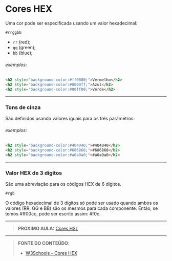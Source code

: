 # Cores HEX

Uma cor pode ser especificada usando um valor hexadecimal:

`#rrggbb`

- `rr` (red);
- `gg` (green);
- `bb` (blue);

###### exemplos:

```` html
<h2 style="background-color:#ff0000;">Vermelho</h2>
<h2 style="background-color:#0000ff;">Azul</h2>
<h2 style="background-color:#00ff00;">Verde</h2>
````

---

### Tons de cinza

São definidos usando valores iguais para os três parâmetros:

###### exemplos:

```` html
<h2 style="background-color:#404040;">#404040</h2>
<h2 style="background-color:#686868;">#686868</h2>
<h2 style="background-color:#a0a0a0;">#a0a0a0</h2>
````

---

### Valor HEX de 3 dígitos

São uma abreviação para os códigos HEX de 6 dígitos.

`#rgb`

O código hexadecimal de 3 dígitos só pode ser usado quando ambos os valores (RR, GG e BB) são os mesmos para cada componente. Então, se temos #ff00cc, pode ser escrito assim: #f0c.

***

> **PRÓXIMO AULA:** [Cores HSL](../2.4-cores-hsl)

***


> **FONTE DO CONTEÚDO**:
>
> - [W3Schools - Cores HEX](https://www.w3schools.com/css/css_colors_hex.asp)
